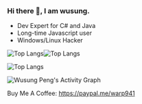 ### Hi there 👋, I am wusung.

- Dev Expert for C# and Java
- Long-time Javascript user
- Windows/Linux Hacker


![Top Langs](https://github-readme-stats.vercel.app/api?username=wusung&show_icons=true&count_private=true&theme=react&hide_border=true&bg_color=0D1117)![Top Langs](https://github-readme-stats.vercel.app/api/top-langs?username=wusung&langs_count=8&count_private=true&layout=compact&theme=react&hide_border=true&bg_color=0D1117)

![Top Langs](https://github-readme-streak-stats.herokuapp.com/?user=wusung&theme=)

![Wusung Peng's Activity Graph](https://activity-graph.herokuapp.com/graph?username=wusung&bg_color=0D1117&color=5BCDEC&line=5BCDEC&point=FFFFFF&hide_border=true)

Buy Me A Coffee:  https://paypal.me/warp941

<!--
**wusung/wusung** is a ✨ _special_ ✨ repository because its `README.md` (this file) appears on your GitHub profile.

<img alt="RichardDorian's Activity Graph" src="https://activity-graph.herokuapp.com/graph?username=RichardDorian&bg_color=0D1117&color=5BCDEC&line=5BCDEC&point=FFFFFF&hide_border=true" />

Here are some ideas to get you started:

- 🔭 I’m currently working on ...
- 🌱 I’m currently learning ...
- 👯 I’m looking to collaborate on ...
- 🤔 I’m looking for help with ...
- 💬 Ask me about ...
- 📫 How to reach me: ...
- 😄 Pronouns: ...
- ⚡ Fun fact: ...
-->
